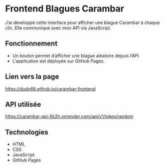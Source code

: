 # Frontend Blagues Carambar

J’ai développé cette interface pour afficher une blague Carambar à chaque clic. Elle communique avec mon API via JavaScript.

## Fonctionnement

- Un bouton permet d’afficher une blague aléatoire depuis l’API.
- L’application est déployée sur GitHub Pages.

## Lien vers la page

https://dudy66.github.io/carambar-frontend

## API utilisée

https://carambar-api-9z2h.onrender.com/api/v1/jokes/random

## Technologies

- HTML
- CSS
- JavaScript
- GitHub Pages